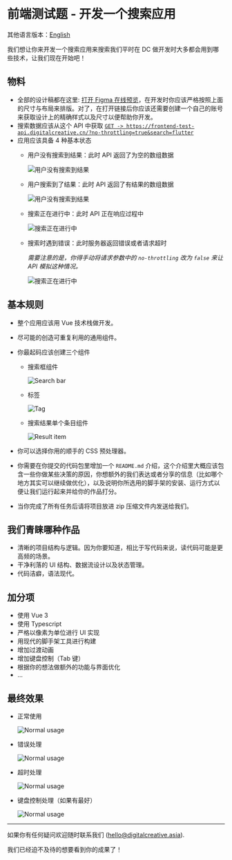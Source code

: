 # 前端测试题 - 开发一个搜索应用

其他语言版本：[English](./README.md)

我们想让你来开发一个搜索应用来搜索我们平时在 DC 做开发时大多都会用到哪些技术，让我们现在开始吧！

## 物料

- 全部的设计稿都在这里: [打开 Figma 在线预览](https://www.figma.com/file/mcHQ3hMUG0fmgWVh6QPUlv/Frontend-test-What-technologies-we-are-using-at-DC?node-id=71%3A377)，在开发时你应该严格按照上面的尺寸与布局来排版。对了，在打开链接后你应该还需要创建一个自己的账号来获取设计上的精确样式以及尺寸以便帮助你开发。
- 搜索数据应该从这个 API 中获取 [`GET -> https://frontend-test-api.digitalcreative.cn/?no-throttling=true&search=flutter`](https://frontend-test-api.digitalcreative.cn/?no-throttling=true&search=flutter)
- 应用应该具备 4 种基本状态
    - 用户没有搜索到结果：此时 API 返回了为空的数组数据

      ![用户没有搜索到结果](./assets/examples/has-no-result.png)

    - 用户搜索到了结果：此时 API 返回了有结果的数组数据 

      ![用户没有搜索到结果](./assets/examples/has-results.png)
    
    - 搜索正在进行中：此时 API 正在响应过程中

      ![搜索正在进行中](./assets/examples/searching.png)

    - 搜索时遇到错误：此时服务器返回错误或者请求超时

        *需要注意的是，你得手动将请求参数中的 `no-throttling` 改为 `false` 来让 API 模拟这种情况。*

      ![搜索正在进行中](./assets/examples/error-while-searching.png)

## 基本规则

- 整个应用应该用 Vue 技术栈做开发。

- 尽可能的创造可重复利用的通用组件。

- 你最起码应该创建三个组件

  - 搜索框组件

    ![Search bar](./assets/examples/component-search-bar.png)

  - 标签

    ![Tag](./assets/examples/component-tag.png)

  - 搜索结果单个条目组件

    ![Result item](./assets/examples/component-result-item.png)

- 你可以选择你用的顺手的 CSS 预处理器。

- 你需要在你提交的代码包里增加一个 `README.md` 介绍，这个介绍里大概应该包含一些你做某些决策的原因，你想额外的我们表达或者分享的信息（比如哪个地方其实可以继续做优化），以及说明你所选用的脚手架的安装、运行方式以便让我们运行起来并给你的作品打分。

- 当你完成了所有任务后请将项目放进 zip 压缩文件内发送给我们。

## 我们青睐哪种作品

- 清晰的项目结构与逻辑。因为你要知道，相比于写代码来说，读代码可能是更高频的场景。
- 干净利落的 UI 结构、数据流设计以及状态管理。
- 代码洁癖，语法现代。

## 加分项

- 使用 Vue 3
- 使用 Typescript
- 严格以像素为单位进行 UI 实现
- 用现代的脚手架工具进行构建
- 增加过渡动画
- 增加键盘控制（Tab 键）
- 根据你的想法做额外的功能与界面优化
- ...

## 最终效果


- 正常使用

  ![Normal usage](./assets/examples/demo-normal.gif)

- 错误处理

  ![Normal usage](./assets/examples/demo-error.gif)

- 超时处理

  ![Normal usage](./assets/examples/demo-timeout.gif)

- 键盘控制处理（如果有最好）

  ![Normal usage](./assets/examples/demo-keyboard-controls.gif)

---

如果你有任何疑问欢迎随时联系我们 (hello@digitalcreative.asia).

我们已经迫不及待的想要看到你的成果了！
